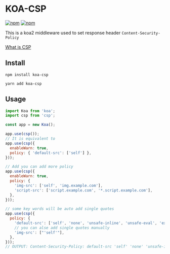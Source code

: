 # KOA-CSP

[![npm](https://img.shields.io/npm/v/koa-csp.svg?style=flat-square)](https://www.npmjs.com/package/koa-csp)
[![npm](https://img.shields.io/npm/dm/koa-csp.svg?style=flat-square)](https://www.npmjs.com/package/koa-csp)

This is a koa2 middleware used to set response header `Content-Security-Policy`

[What is CSP](https://developer.mozilla.org/en-US/docs/Web/HTTP/CSP)

## Install

```
npm install koa-csp
```

```
yarn add koa-csp
```

## Usage

```javascript
import Koa from 'koa';
import csp from 'csp';

const app = new Koa();

app.use(csp());
// It is equivalent to
app.use(csp({
  enableWarn: true,
  policy: { 'default-src': ['self'] },
}));

// Add you can add more policy
app.use(csp({
  enableWarn: true,
  policy: {
    'img-src': ['self', 'img.example.com'],
    'script-src': ['script.example.com', '*.script.example.com'],
  },
}));

// some key words will be auto add single quotes
app.use(csp({
  policy: {
    'default-src': ['self', 'none', 'unsafe-inline', 'unsafe-eval', 'example.com'],
    // you can alse add single quotes manually
    'img-src': ["'self'"],
  },
}));
// OUTPUT: Content-Security-Policy: default-src 'self' 'none' 'unsafe-inline' 'unsafe-eval' example.com; img-src 'self'
```
